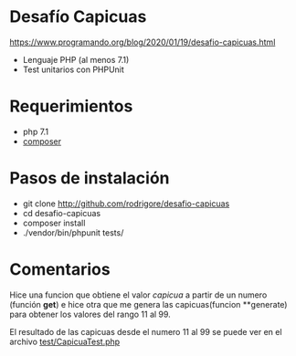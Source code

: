 # Desafío Capicuas

https://www.programando.org/blog/2020/01/19/desafio-capicuas.html

* Lenguaje PHP (al menos 7.1)
* Test unitarios con PHPUnit

# Requerimientos
* php 7.1
* [composer](https://getcomposer.org/)

# Pasos de instalación
* git clone http://github.com/rodrigore/desafio-capicuas
* cd desafio-capicuas
* composer install
* ./vendor/bin/phpunit tests/

# Comentarios

Hice una funcion que obtiene el valor *capicua* a partir de un numero (función **get**) e hice otra que me genera las capicuas(funcion **generate) para obtener los valores del rango 11 al 99.

El resultado de las capicuas desde el numero 11 al 99 se puede ver en el archivo [test/CapicuaTest.php](https://github.com/rodrigore/desafio-capicuas/blob/branch/tests/CapicuaTest.php)
